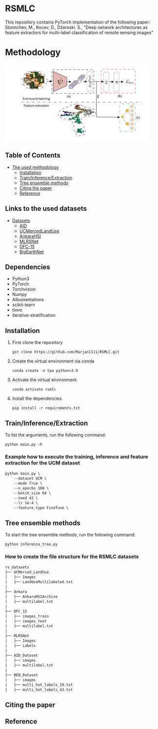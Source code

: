 # RSMLC

This repository contains PyTorch implementation of the following paper: 
Stoimchev, M., Kocev, D., Džeroski. S., "Deep network architectures as feature extractors for multi-label classification of remote sensing images"

# Methodology

<img id="photo1" style="height:256px;width:auto;" src="media/methodology.png" height="256" />

##  Table of Contents
- [The used methodology](#RSMLC)
    - [Installation](#installation)
    - [Train/Inference/Extraction](#training)
    - [Tree ensemble methods](#ensembles)
    - [Citing the paper](#citing)
    - [Reference](#reference)

##  Links to the used datasets
- [Datasets](#RSMLC)
    - [AID](https://github.com/Hua-YS/AID-Multilabel-Dataset)
    - [UCMercedLandUse](#ucm)
    - [AnkaraHSI](#ankara)
    - [MLRSNet](#mlrsnet)
    - [DFC-15](#dfc_15)
    - [BigEarthNet](#ben)

## Dependencies

- Python3
- PyTorch
- Torchvision
- Numpy
- Albumentations 
- scikit-learn
- timm
- iterative-stratification
## Installation
1. First clone the repository
   ```
   git clone https://github.com/Marjan1111/RSMLC.git
   ``` 
2. Create the virtual environment via conda
    ```
    conda create -n tpa python=3.9
    ```
3. Activate the virtual environment.
    ```
    conda activate rsmlc
    ```
3. Install the dependencies.
   ```
   pip install -r requirements.txt
   ```
## Train/Inference/Extraction
To list the arguments, run the following command:
```
python main.py -h
```

### Example how to execute the training, inference and feature extraction for the UCM dataset

```
python main.py \     
    --dataset UCM \         
    --mode True \      
    --n_epochs 100 \
    --batch_size 64 \ 
    --seed 42 \  
    --lr 1e-4 \ 
    --feature_type FineTune \
```

## Tree ensemble methods
To start the tree ensemble methods, run the following command:
```
python inference_tree.py
```

### How to create the file structure for the RSMLC datasets

```
rs_datasets
├── UCMerced_LandUse
│   ├── Images
|   ├── LandUseMultilabeled.txt
|
├── Ankara
|   ├── AnkaraHSIArchive
|   ├── multilabel.txt
|
├── DFC_15
|   ├── images_train
|   ├── images_test
|   ├── multilabel.txt
|
├── MLRSNet
|   ├── Images
|   ├── Labels
|
├── AID_Dataset
|   ├── images
|   ├── multilabel.txt
|
├── BEN_Dataset
|   ├── images
|   ├── multi_hot_labels_19.txt
|   ├── multi_hot_labels_43.txt
```
## Citing the paper
## Reference
